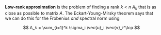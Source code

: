 **Low-rank approximation** is the problem of finding a rank $k < n$ $A_k$ that is as close as possible to matrix $A$. The Eckart-Young-Mirsky theorem says that we can do this for the Frobenius _and_ spectral norm using 

$$
A_k = \sum_{i=1}^k \sigma_i \vec{u}_i \vec{v}_i^\top
$$
